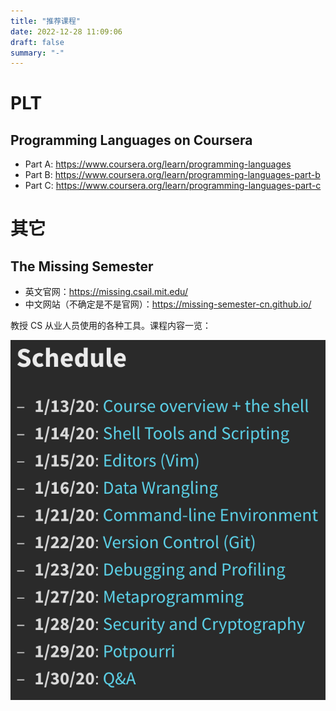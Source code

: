 ```yaml
---
title: "推荐课程"
date: 2022-12-28 11:09:06
draft: false
summary: "-"
---
```


# PLT

## Programming Languages on Coursera

+ Part A: https://www.coursera.org/learn/programming-languages
+ Part B: https://www.coursera.org/learn/programming-languages-part-b
+ Part C: https://www.coursera.org/learn/programming-languages-part-c

# 其它

## The Missing Semester

+ 英文官网：https://missing.csail.mit.edu/
+ 中文网站（不确定是不是官网）：https://missing-semester-cn.github.io/

教授 CS 从业人员使用的各种工具。课程内容一览：

![](images/missing-semester-schedule.png)